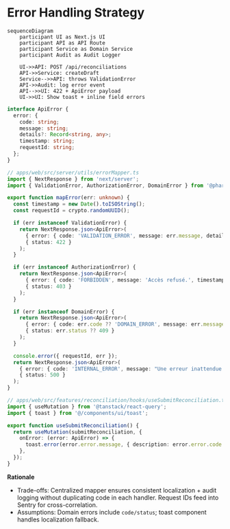 # Error Handling Strategy

```mermaid
sequenceDiagram
    participant UI as Next.js UI
    participant API as API Route
    participant Service as Domain Service
    participant Audit as Audit Logger

    UI->>API: POST /api/reconciliations
    API->>Service: createDraft
    Service-->>API: throws ValidationError
    API->>Audit: log error event
    API-->>UI: 422 + ApiError payload
    UI->>UI: Show toast + inline field errors
```

```typescript
interface ApiError {
  error: {
    code: string;
    message: string;
    details?: Record<string, any>;
    timestamp: string;
    requestId: string;
  };
}
```

```typescript
// apps/web/src/server/utils/errorMapper.ts
import { NextResponse } from 'next/server';
import { ValidationError, AuthorizationError, DomainError } from '@pharmasaas/domain/errors';

export function mapError(err: unknown) {
  const timestamp = new Date().toISOString();
  const requestId = crypto.randomUUID();

  if (err instanceof ValidationError) {
    return NextResponse.json<ApiError>(
      { error: { code: 'VALIDATION_ERROR', message: err.message, details: err.details, timestamp, requestId } },
      { status: 422 }
    );
  }

  if (err instanceof AuthorizationError) {
    return NextResponse.json<ApiError>(
      { error: { code: 'FORBIDDEN', message: 'Accès refusé.', timestamp, requestId } },
      { status: 403 }
    );
  }

  if (err instanceof DomainError) {
    return NextResponse.json<ApiError>(
      { error: { code: err.code ?? 'DOMAIN_ERROR', message: err.message, timestamp, requestId } },
      { status: err.status ?? 409 }
    );
  }

  console.error({ requestId, err });
  return NextResponse.json<ApiError>(
    { error: { code: 'INTERNAL_ERROR', message: "Une erreur inattendue s'est produite.", timestamp, requestId } },
    { status: 500 }
  );
}
```

```typescript
// apps/web/src/features/reconciliation/hooks/useSubmitReconciliation.ts
import { useMutation } from '@tanstack/react-query';
import { toast } from '@/components/ui/toast';

export function useSubmitReconciliation() {
  return useMutation(submitReconciliation, {
    onError: (error: ApiError) => {
      toast.error(error.error.message, { description: error.error.code });
    },
  });
}
```

**Rationale**
- Trade-offs: Centralized mapper ensures consistent localization + audit logging without duplicating code in each handler. Request IDs feed into Sentry for cross-correlation.
- Assumptions: Domain errors include `code/status`; toast component handles localization fallback.
